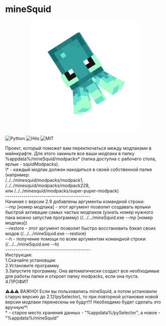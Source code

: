 # mineSquid
<p align="center">
  <img src="https://github.com/Skrepysh/mineSquid/blob/master/icon.jpg" width="350" title="mineSquid - modpack switcher for minecraft">
</p>
<p align="left">
  <img src="https://camo.githubusercontent.com/3c81155476f1538bc832e708f30e1b3eecc2cb418193ebbeaf50bcae7048853a/68747470733a2f2f696d672e736869656c64732e696f2f62616467652f507974686f6e2d3337373641423f6c6f676f3d707974686f6e266c6f676f436f6c6f723d666666267374796c653d666f722d7468652d6261646765" width="100" title="Python">
<img src="https://hits.seeyoufarm.com/api/count/incr/badge.svg?url=https%3A%2F%2Fgithub.com%2FSkrepysh%2FmineSquid&count_bg=%2379C83D&title_bg=%23555555&icon=&icon_color=%23E7E7E7&title=HITS&edge_flat=false" width="120" title="Hits">
<img src="https://img.shields.io/badge/License-MIT-yellow.svg" width="120" title="MIT">
</p>
Проект, который поможет вам переключаться между модпаками в майнкрафте. Для этого закиньте все ваши модпаки в папку %appdata%/mineSquid/modpacks* (папка доступна с рабочего стола, ярлык - squidModpacks).<br />
\* - каждый модпак должен находиться в своей собственной папке (например:<br /> /../../minesquid/modpacks/modpack1,<br /> /../../minesquid/modpacks/modpack228,<br /> или /../../minesquid/modpacks/super-puper-modpack)<br />
------------------------------------------<br />
Начиная с версии 2.9 добавлены аргументы командной строки:<br />
--mp [номер модпака] - этот аргумент позволит создавать ярлыки быстрой активации самых частых модпаков (узнать номер нужного пака можно запустив программу) (/.../.../mineSquid.exe --mp [номер модпака])<br />
--restore - этот аргумент позволит быстро восстановить бэкап своих модов (/.../.../mineSquid.exe --restore)<br />
--h - получение помощи по всем аргументам командной строки (/.../.../mineSquid.exe --h)<br />
------------------------------------------<br />
Инструкция:<br />
1.Скачайте установщик<br />
2.Установите программу<br />
3.Запустите программу. Она автоматически создаст все необходимые для работы папки и откроет папку modpacks, если она пуста.<br />
4.ПРОФИТ<br />

⚠️⚠️⚠️ ВАЖНО! Если вы пользовались mineSquid, а потом установили старую версию до 2.12(pySelector), то при повторной установке новой версии модпаки перенесены не будут!!! Необходимо будет сделать это вручную\*!<br />
\* - старое место хранения данных - "%appdata%/pySelector", а новое - "%appdata%/mineSquid"
